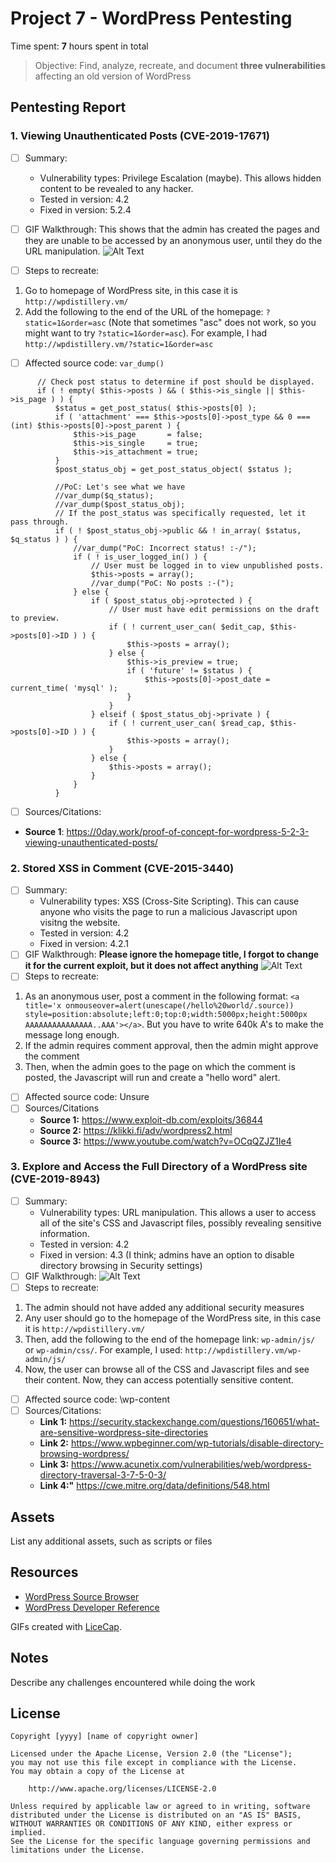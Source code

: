 # Project 7 - WordPress Pentesting

Time spent: **7** hours spent in total

> Objective: Find, analyze, recreate, and document **three vulnerabilities** affecting an old version of WordPress

## Pentesting Report

### 1. Viewing Unauthenticated Posts (CVE-2019-17671)
  - [ ] Summary: 
    - Vulnerability types: Privilege Escalation (maybe). This allows hidden content to be revealed to any hacker. 
    - Tested in version: 4.2
    - Fixed in version: 5.2.4
  - [ ] GIF Walkthrough: This shows that the admin has created the pages and they are unable to be accessed by an anonymous user, until they do the URL manipulation.
![Alt Text](Explot2.gif)

  - [ ] Steps to recreate: 
   1) Go to homepage of WordPress site, in this case it is `http://wpdistillery.vm/`
   2) Add the following to the end of the URL of the homepage: `?static=1&order=asc` (Note that sometimes "asc" does not work, so you might want to try `?static=1&order=asc`). For example, I had `http://wpdistillery.vm/?static=1&order=asc`
  - [ ] Affected source code: `var_dump()`
  ```
  		// Check post status to determine if post should be displayed.
		if ( ! empty( $this->posts ) && ( $this->is_single || $this->is_page ) ) {
			$status = get_post_status( $this->posts[0] );
			if ( 'attachment' === $this->posts[0]->post_type && 0 === (int) $this->posts[0]->post_parent ) {
				$this->is_page       = false;
				$this->is_single     = true;
				$this->is_attachment = true;
			}
			$post_status_obj = get_post_status_object( $status );

            //PoC: Let's see what we have
			//var_dump($q_status);
			//var_dump($post_status_obj);
			// If the post_status was specifically requested, let it pass through.
			if ( ! $post_status_obj->public && ! in_array( $status, $q_status ) ) {
				//var_dump("PoC: Incorrect status! :-/");
				if ( ! is_user_logged_in() ) {
					// User must be logged in to view unpublished posts.
					$this->posts = array();
					//var_dump("PoC: No posts :-(");
				} else {
					if ( $post_status_obj->protected ) {
						// User must have edit permissions on the draft to preview.
						if ( ! current_user_can( $edit_cap, $this->posts[0]->ID ) ) {
							$this->posts = array();
						} else {
							$this->is_preview = true;
							if ( 'future' != $status ) {
								$this->posts[0]->post_date = current_time( 'mysql' );
							}
						}
					} elseif ( $post_status_obj->private ) {
						if ( ! current_user_can( $read_cap, $this->posts[0]->ID ) ) {
							$this->posts = array();
						}
					} else {
						$this->posts = array();
					}
				}
			}
  ```
  - [ ] Sources/Citations: 
- **Source 1**: https://0day.work/proof-of-concept-for-wordpress-5-2-3-viewing-unauthenticated-posts/
### 2. Stored XSS in Comment (CVE-2015-3440)
  - [ ] Summary: 
    - Vulnerability types: XSS (Cross-Site Scripting). This can cause anyone who visits the page to run a malicious Javascript upon visitng the website. 
    - Tested in version: 4.2
    - Fixed in version: 4.2.1
  - [ ] GIF Walkthrough: **Please ignore the homepage title, I forgot to change it for the current exploit, but it does not affect anything**
  ![Alt Text](Untitled.gif) 
  - [ ] Steps to recreate: 
  1. As an anonymous user, post a comment in the following format: `<a title='x onmouseover=alert(unescape(/hello%20world/.source)) style=position:absolute;left:0;top:0;width:5000px;height:5000px  AAAAAAAAAAAAAAA..AAA'></a>`. But you have to write 640k A's to make the message long enough.
  2. If the admin requires comment approval, then the admin might approve the comment
  3. Then, when the admin goes to the page on which the comment is posted, the Javascript will run and create a "hello word" alert.
  - [ ] Affected source code: Unsure
  - [ ] Sources/Citations
    - **Source 1:** https://www.exploit-db.com/exploits/36844
    - **Source 2:** https://klikki.fi/adv/wordpress2.html
    - **Source 3:** https://www.youtube.com/watch?v=OCqQZJZ1Ie4
### 3. Explore and Access the Full Directory of a WordPress site (CVE-2019-8943)
  - [ ] Summary: 
    - Vulnerability types: URL manipulation. This allows a user to access all of the site's CSS and Javascript files, possibly revealing sensitive information. 
    - Tested in version: 4.2
    - Fixed in version: 4.3 (I think; admins have an option to disable directory browsing in Security settings)
  - [ ] GIF Walkthrough: 
  ![Alt Text](Exploit3.gif)
  - [ ] Steps to recreate: 
  1. The admin should not have added any additional security measures
  2. Any user should go to the homepage of the WordPress site, in this case it is `http://wpdistillery.vm/`
  3. Then, add the following to the end of the homepage link: `wp-admin/js/` or `wp-admin/css/`. For example, I used: `http://wpdistillery.vm/wp-admin/js/`
  4. Now, the user can browse all of the CSS and Javascript files and see their content. Now, they can access potentially sensitive content. 
  - [ ] Affected source code: \wp-content
  - [ ] Sources/Citations:
    - **Link 1:** https://security.stackexchange.com/questions/160651/what-are-sensitive-wordpress-site-directories
    - **Link 2:** https://www.wpbeginner.com/wp-tutorials/disable-directory-browsing-wordpress/
    - **Link 3:** https://www.acunetix.com/vulnerabilities/web/wordpress-directory-traversal-3-7-5-0-3/
    - **Link 4:"** https://cwe.mitre.org/data/definitions/548.html


## Assets

List any additional assets, such as scripts or files

## Resources

- [WordPress Source Browser](https://core.trac.wordpress.org/browser/)
- [WordPress Developer Reference](https://developer.wordpress.org/reference/)

GIFs created with [LiceCap](http://www.cockos.com/licecap/).

## Notes

Describe any challenges encountered while doing the work

## License

    Copyright [yyyy] [name of copyright owner]

    Licensed under the Apache License, Version 2.0 (the "License");
    you may not use this file except in compliance with the License.
    You may obtain a copy of the License at

        http://www.apache.org/licenses/LICENSE-2.0

    Unless required by applicable law or agreed to in writing, software
    distributed under the License is distributed on an "AS IS" BASIS,
    WITHOUT WARRANTIES OR CONDITIONS OF ANY KIND, either express or implied.
    See the License for the specific language governing permissions and
    limitations under the License.
